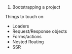 1. Bootstrapping a project

Things to touch on

- Loaders
- Request/Response objects
- Forms/actions
- Nested Routing
- SSR
